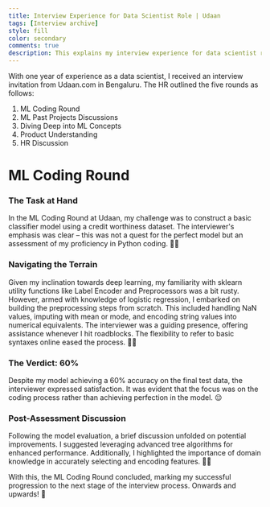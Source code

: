 ```yaml
---
title: Interview Experience for Data Scientist Role | Udaan
tags: [Interview archive]
style: fill
color: secondary
comments: true
description: This explains my interview experience for data scientist role at Udaan in detail.
---
```


With one year of experience as a data scientist, I received an interview invitation from Udaan.com in Bengaluru. The HR outlined the five rounds as follows:

1. ML Coding Round
2. ML Past Projects Discussions
3. Diving Deep into ML Concepts
4. Product Understanding
5. HR Discussion

# ML Coding Round
### The Task at Hand
In the ML Coding Round at Udaan, my challenge was to construct a basic classifier model using a credit worthiness dataset. The interviewer's emphasis was clear – this was not a quest for the perfect model but an assessment of my proficiency in Python coding. 🕵️‍♂️

### Navigating the Terrain
Given my inclination towards deep learning, my familiarity with sklearn utility functions like Label Encoder and Preprocessors was a bit rusty. However, armed with knowledge of logistic regression, I embarked on building the preprocessing steps from scratch. This included handling NaN values, imputing with mean or mode, and encoding string values into numerical equivalents. The interviewer was a guiding presence, offering assistance whenever I hit roadblocks. The flexibility to refer to basic syntaxes online eased the process. 🧙‍♂️ 

### The Verdict: 60%
Despite my model achieving a 60% accuracy on the final test data, the interviewer expressed satisfaction. It was evident that the focus was on the coding process rather than achieving perfection in the model. 😌 

### Post-Assessment Discussion
Following the model evaluation, a brief discussion unfolded on potential improvements. I suggested leveraging advanced tree algorithms for enhanced performance. Additionally, I highlighted the importance of domain knowledge in accurately selecting and encoding features. 🌲💡

With this, the ML Coding Round concluded, marking my successful progression to the next stage of the interview process. Onwards and upwards! 🚀